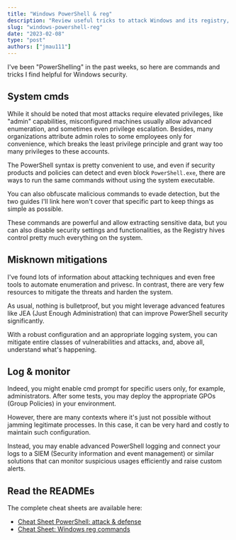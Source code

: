 ```yaml
---
title: "Windows PowerShell & reg"
description: "Review useful tricks to attack Windows and its registry, but also learn how to mitigate these threats"
slug: "windows-powershell-reg"
date: "2023-02-08"
type: "post"
authors: ["jmau111"]
---
```


I've been "PowerShelling" in the past weeks, so here are commands and tricks I find helpful for Windows security.

## System cmds

While it should be noted that most attacks require elevated privileges, like "admin" capabilities, misconfigured machines usually allow advanced enumeration, and sometimes even privilege escalation. Besides, many organizations attribute admin roles to some employees only for convenience, which breaks the least privilege principle and grant way too many privileges to these accounts.

The PowerShell syntax is pretty convenient to use, and even if security products and policies can detect and even block `PowerShell.exe`, there are ways to run the same commands without using the system executable.
 
You can also obfuscate malicious commands to evade detection, but the two guides I'll link here won't cover that specific part to keep things as simple as possible.

These commands are powerful and allow extracting sensitive data, but you can also disable security settings and functionalities, as the Registry hives control pretty much everything on the system.

## Misknown mitigations

I've found lots of information about attacking techniques and even free tools to automate enumeration and privesc. In contrast, there are very few resources to mitigate the threats and harden the system.

As usual, nothing is bulletproof, but you might leverage advanced features like JEA (Just Enough Administration) that can improve PowerShell security significantly. 

With a robust configuration and an appropriate logging system, you can mitigate entire classes of vulnerabilities and attacks, and, above all, understand what's happening.

## Log & monitor

Indeed, you might enable cmd prompt for specific users only, for example, administrators. After some tests, you may deploy the appropriate GPOs (Group Policies) in your environment.

However, there are many contexts where it's just not possible without jamming legitimate processes. In this case, it can be very hard and costly to maintain such configuration.

Instead, you may enable advanced PowerShell logging and connect your logs to a SIEM (Security information and event management) or similar solutions that can monitor suspicious usages efficiently and raise custom alerts.

## Read the READMEs

The complete cheat sheets are available here:

* [Cheat Sheet PowerShell: attack & defense](https://github.com/jmau111-org/powershell_commands)
* [Cheat Sheet: Windows reg commands](https://github.com/jmau111-org/windows_reg)
